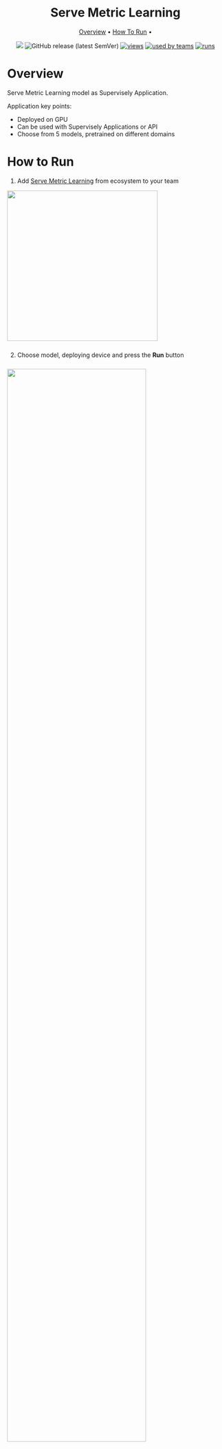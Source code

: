 <div align="center" markdown>

<img src=""/>  

# Serve Metric Learning

<p align="center">
  <a href="#Overview">Overview</a> •
  <a href="#How-To-Run">How To Run</a> •
</p>

[![](https://img.shields.io/badge/slack-chat-green.svg?logo=slack)](https://supervise.ly/slack)
![GitHub release (latest SemVer)](https://img.shields.io/github/v/release/supervisely-ecosystem/gl-metric-learning/supervisely/serve)
[![views](https://app.supervise.ly/public/api/v3/ecosystem.counters?repo=supervisely-ecosystem/gl-metric-learning/supervisely/serve&counter=views&label=views)](https://supervise.ly)
[![used by teams](https://app.supervise.ly/public/api/v3/ecosystem.counters?repo=supervisely-ecosystem/gl-metric-learning/supervisely/serve&counter=downloads&label=used%20by%20teams)](https://supervise.ly)
[![runs](https://app.supervise.ly/public/api/v3/ecosystem.counters?repo=supervisely-ecosystem/gl-metric-learning/supervisely/serve&counter=runs&label=runs&123)](https://supervise.ly)

</div>

# Overview

Serve Metric Learning model as Supervisely Application.

Application key points:
- Deployed on GPU
- Can be used with Supervisely Applications or API
- Choose from 5 models, pretrained on different domains 


# How to Run

1. Add [Serve Metric Learning](https://ecosystem.supervise.ly/apps/supervisely-ecosystem%252Ffairmot%252Fsupervisely%252Fserve) from ecosystem to your team  

<img data-key="sly-module-link" data-module-slug="supervisely-ecosystem/gl-metric-learning/supervisely/serve" src="https://i.imgur.com/IQvX8TG.png" width="350px" style='padding-bottom: 10px'/>

2. Choose model, deploying device and press the **Run** button

<img src="https://i.imgur.com/RCkK10C.png" width="80%" style='padding-top: 10px'>  

3. Wait for the model to deploy
<img src="https://i.imgur.com/xbt4Aqj.png" width="80%">  
